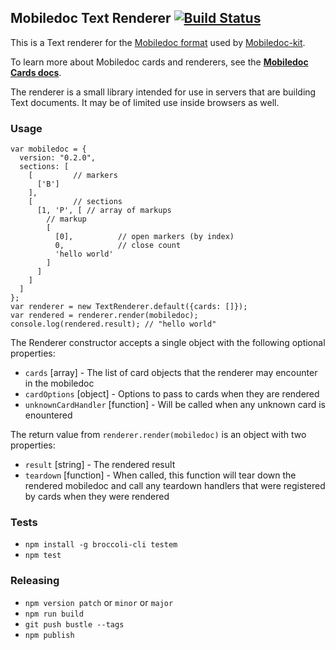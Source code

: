 ## Mobiledoc Text Renderer [![Build Status](https://travis-ci.org/bustlelabs/mobiledoc-text-renderer.svg?branch=master)](https://travis-ci.org/bustlelabs/mobiledoc-text-renderer)

This is a Text renderer for the [Mobiledoc format](https://github.com/bustlelabs/mobiledoc-kit/blob/master/MOBILEDOC.md) used
by [Mobiledoc-kit](https://github.com/bustlelabs/mobiledoc-kit).

To learn more about Mobiledoc cards and renderers, see the **[Mobiledoc Cards docs](https://github.com/bustlelabs/mobiledoc-kit/blob/master/CARDS.md)**.

The renderer is a small library intended for use in servers that are building
Text documents. It may be of limited use inside browsers as well.

### Usage

```
var mobiledoc = {
  version: "0.2.0",
  sections: [
    [         // markers
      ['B']
    ],
    [         // sections
      [1, 'P', [ // array of markups
        // markup
        [
          [0],          // open markers (by index)
          0,            // close count
          'hello world'
        ]
      ]
    ]
  ]
};
var renderer = new TextRenderer.default({cards: []});
var rendered = renderer.render(mobiledoc);
console.log(rendered.result); // "hello world"
```

The Renderer constructor accepts a single object with the following optional properties:
  * `cards` [array] - The list of card objects that the renderer may encounter in the mobiledoc
  * `cardOptions` [object] - Options to pass to cards when they are rendered
  * `unknownCardHandler` [function] - Will be called when any unknown card is enountered

The return value from `renderer.render(mobiledoc)` is an object with two properties:
  * `result` [string] - The rendered result
  * `teardown` [function] - When called, this function will tear down the rendered mobiledoc and call any teardown handlers that were registered by cards when they were rendered

### Tests

 * `npm install -g broccoli-cli testem`
 * `npm test`

### Releasing

* `npm version patch` or `minor` or `major`
* `npm run build`
* `git push bustle --tags`
* `npm publish`
